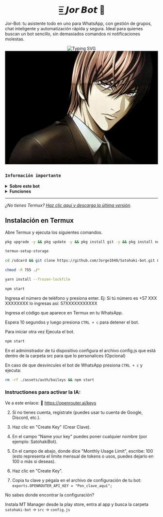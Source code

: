 <h1 align="center">=͟͟͞ 𝙅𝙤𝙧 𝘽𝙤𝙩 🦅</h1>

Jor-Bot: tu asistente todo en uno para WhatsApp, con gestión de grupos, chat inteligente y automatización rápida y segura. Ideal para quienes buscan un bot sencillo, sin demasiados comandos ni notificaciones molestas.

<div align="center">
  <img src="https://readme-typing-svg.demolab.com?font=Ribeye&size=50&pause=1000&color=33ff00&center=true&width=910&height=100&lines=Jor-Bot;Tu+Asistente+Todo+en+Uno;WhatsApp+Bot" alt="Typing SVG" />
</div>

<img src="./assets/images/jor.png">
</p>
</div>

### **`Información importante`**

<details>
 <summary><b> Sobre este bot</b></summary>

> Este proyecto no tiene ninguna vinculación oficial con WhatsApp. Fue desarrollado de forma independiente para interacciones automatizadas mediante la plataforma.

> No nos hacemos responsables por el uso indebido de este bot. Es responsabilidad exclusiva del usuario asegurarse de que su uso cumpla con los términos de servicio de WhatsApp y la legislación vigente.

> Este proyecto está basado en Takeshi Bot, desarrollado por Guilherme França (Dev Gui). Distribuido bajo la licencia GNU GPL v3. Este repositorio contiene modificaciones realizadas por Jorge1048.

</details>

<details>
 <summary><b> Funciones</b></summary>

- [x] Abrir y cerrar el grupo de WhatsApp con comandos 
- [x] Anti-link y autoresponder 
- [x] Etiquetar a cada uno con etiquetas visibles y no visibles 
- [x] IA 
- [x] Hacer stickers 

</details>

---

_¿No tienes Termux? [Haz clic aquí y descarga la última versión](https://www.mediafire.com/file/082otphidepx7aq/Termux_0.119.1_aldebaran_dev.apk)._


## Instalación en Termux

Abre Termux y ejecuta los siguientes comandos.<br/>

```sh
pkg upgrade -y && pkg update -y && pkg install git -y && pkg install nodejs-lts -y && pkg install ffmpeg -y
```

```sh
termux-setup-storage
```

```sh
cd /sdcard && git clone https://github.com/Jorge1048/Satohaki-bot.git && cd Satohaki-bot
```

```sh
chmod -R 755 ./*
```

```sh
yarn install --frozen-lockfile
```

```sh
npm start
```

Ingresa el número de teléfono y presiona enter.
Ej: Si tú número es +57 XXX XXXXXXXX lo ingresas así: 57XXXXXXXXXXX

Ingresa el código que aparece en Termux en tu WhatsApp. 

Espera 10 segundos y luego presiona `CTRL + c` para detener el bot.

Para iniciar otra vez Ejecuta el bot.

```sh
npm start
```
 
En el administrador de tú dispositivo configura el archivo config.js que está dentro de la carpeta src para que lo personalices (Opcional)

En caso de que desvincules el bot de WhatsApp presiona `CTRL + c` y ejecuta:

```sh
rm -rf ./assets/auth/baileys && npm start
```

### Instructiones para activar la IA:

Ve a este enlace:
🔗 https://openrouter.ai/keys

2. Si no tienes cuenta, regístrate (puedes usar tu cuenta de Google, Discord, etc.).

3. Haz clic en "Create Key" (Crear Clave).

4. En el campo "Name your key" puedes poner cualquier nombre (por ejemplo: SatohakiBot).

5. En el campo de abajo, donde dice "Monthly Usage Limit", escribe:
100 (esto representa el límite mensual de tokens o usos, puedes dejarlo en 100 o más si deseas).

6. Haz clic en "Create Key".

7. Copia tu clave y pégala en el archivo de configuración de tu bot:
`exports.OPENROUTER_API_KEY = "Pon_clave_aquí";`

No sabes donde encontrar la configuración? 

Instala MT Manager desde la play store, entra al app y busca la carpeta `satohaki-bot` → `src` → `config.js`

